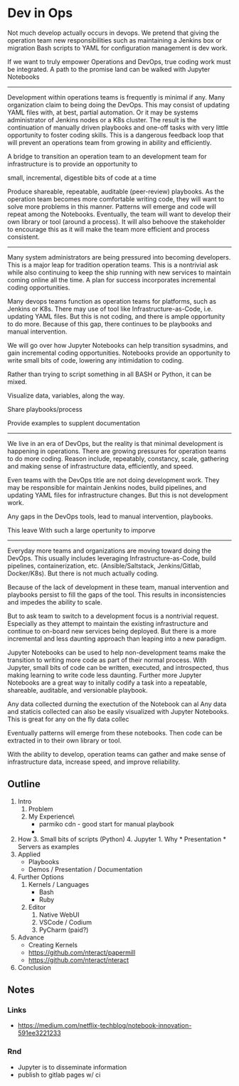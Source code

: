 # Dev in Ops

Not much develop actually occurs in devops. We pretend that giving the operation team new responsibilities such as maintaining a Jenkins box or migration Bash scripts to YAML for configuration management is dev work.

If we want to truly empower Operations and DevOps, true coding work must be integrated. A path to the promise land can be walked with Jupyter Notebooks

---
Development within operations teams is frequently is minimal if any. Many organization claim to being doing the DevOps. This may consist of updating YAML files with, at best, partial automation. Or it may be systems administrator of Jenkins nodes or a K8s cluster. The result is the continuation of manually driven playbooks and one-off tasks with very little opportunity to foster coding skills. This is a dangerous feedback loop that will prevent an operations team from growing in ability and efficiently.

A bridge to transition an operation team to an development team for infrastructure  is to provide an opportunity to 

small, incremental, digestible bits of code at a time

Produce shareable, repeatable, auditable (peer-review) playbooks. As the operation team becomes more comfortable writing code, they will want to solve more problems in this manner. Patterns will emerge and code will repeat among the Notebooks. Eventually, the team will want to develop their own library or tool (around a process). It will also behoove the stakeholder to encourage this as it will make the team more efficient and process consistent.

---

Many system administrators are being pressured into becoming developers. This is a major leap for tradition operation teams. This is a nontrivial ask while also continuing to keep the ship running with new services to maintain coming online all the time. A plan for success incorporates incremental coding opportunities.

Many devops teams function as operation teams for platforms, such as Jenkins or K8s. There may use of tool like Infrastructure-as-Code, i.e. updating YAML files. But this is not coding, and there is ample opportunity to do more. Because of this gap, there continues to be playbooks and manual intervention.

We will go over how Jupyter Notebooks can help transition sysadmins, and gain incremental coding opportunities. 
Notebooks provide an opportunity to write small bits of code, lowering any intimidation to coding.

Rather than trying to script something in all BASH or Python, it can be mixed.

Visualize data, variables, along the way.

Share playbooks/process

Provide examples to supplent documentation

---

We live in an era of DevOps, but the reality is that minimal development is happening in operations. There are growing pressures for operation teams to do more coding. Reason include, repeatably, constancy, scale, gathering and making sense of infrastructure data, efficiently, and speed.

Even teams with the DevOps title are not doing development work. They may be responsible for maintain Jenkins nodes, build pipelines, and updating YAML files for infrastructure changes. But this is not development work.

Any gaps in the DevOps tools, lead to manual intervention, playbooks.

This leave 
With such a large opertunity to imporve

---

Everyday more teams and organizations are moving toward doing the DevOps. This usually includes leveraging Infrastructure-as-Code, build pipelines, containerization, etc. (Ansible/Saltstack, Jenkins/Gitlab, Docker/K8s). But there is not much actually coding.

Because of the lack of development in these team, manual intervention and playbooks persist to fill the gaps of the tool. This results in inconsistencies and impedes the ability to scale.

But to ask team to switch to a development focus is a nontrivial request. Especially as they attempt to maintain the existing infrastructure and continue to on-board new services being deployed. But there is a more incremental and less daunting approach than leaping into a new paradigm.

Jupyter Notebooks can be used to help non-development teams make the transition to writing more code as part of their normal process. With Jupyter, small bits of code can be written, executed, and introspected, thus making learning to write code less daunting.
Further more Jupyter Notebooks are a great way to initally codify a task into a repeatable, shareable, auditable, and versionable playbook.

Any data collected durning the exectution of the Notebook can al
Any data and staticis collected can also be easily visualized with Jupyter Notebooks. This is great for any on the fly data collec

Eventually patterns will emerge from these notebooks. Then code can be extracted in to their own library or tool.

With the ability to develop, operation teams can gather and make sense of infrastructure data, increase speed, and improve reliability.



## Outline
1. Intro
	1. Problem
	2. My Experience\
		* parmiko cdn - good start for manual playbook
		*  
2. How
	3. Small bits of scripts (Python)
	4. Jupyter
		1. Why
			* Presentation
			* Servers as examples
3. Applied
	* Playbooks
	* Demos / Presentation / Documentation
4. Further Options
	1. Kernels / Languages
		* Bash
		* Ruby
	2. Editor
		1. Native WebUI
		2. VSCode / Codium
		3. PyCharm (paid?)
5. Advance
	* Creating Kernels
	* https://github.com/nteract/papermill
	* https://github.com/nteract/nteract
6. Conclusion

## Notes

### Links
* https://medium.com/netflix-techblog/notebook-innovation-591ee3221233

### Rnd


* Jupyter is to disseminate information
* publish to gitlab pages w/ ci
<!--stackedit_data:
eyJoaXN0b3J5IjpbMTk5NDgxNjMzNywxNjQ1MTg2MDYsLTE2OT
Y3NDgzMTAsNDMzNTEzNTg5LC0yMTQ0MDEyMzY4LDE4OTc5MTAy
MTAsLTE5Njk4MDcxOTUsLTM3NDg2MTUwOCwtNzAzNDc4ODQ4LD
E1NjAzOTQzMDgsLTExOTAzMjk4MTcsLTExMTY2NTA4MjgsLTc0
MzE5NDUzMCwtODIwNzk1NDY2LC00OTgwMDA5NjcsMTIzODM3Nj
c5MSwxNjUwODk2MDUsNzQ4OTQ5NTExXX0=
-->